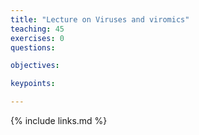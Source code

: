 ```yaml
---
title: "Lecture on Viruses and viromics"
teaching: 45
exercises: 0
questions:

objectives:

keypoints:

---
```




{% include links.md %}
